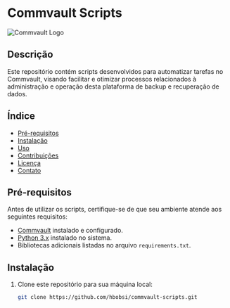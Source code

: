 # Commvault Scripts

![Commvault Logo]([https://www.commvault.com/wp-content/uploads/2021/02/commvault-og-image.jpg](https://www.google.com/url?sa=i&url=https%3A%2F%2Fwww.cybersecitalia.events%2Fen%2Fpartner%2Fcommvault-2%2F&psig=AOvVaw3rdZ8bgIaO3OP8sFj9LaVo&ust=1743009966858000&source=images&cd=vfe&opi=89978449&ved=0CBQQjRxqFwoTCLjJ8KHgpYwDFQAAAAAdAAAAABAE))

## Descrição

Este repositório contém scripts desenvolvidos para automatizar tarefas no Commvault, visando facilitar e otimizar processos relacionados à administração e operação desta plataforma de backup e recuperação de dados.

## Índice

- [Pré-requisitos](#pré-requisitos)
- [Instalação](#instalação)
- [Uso](#uso)
- [Contribuições](#contribuições)
- [Licença](#licença)
- [Contato](#contato)

## Pré-requisitos

Antes de utilizar os scripts, certifique-se de que seu ambiente atende aos seguintes requisitos:

- [Commvault](https://www.commvault.com/) instalado e configurado.
- [Python 3.x](https://www.python.org/downloads/) instalado no sistema.
- Bibliotecas adicionais listadas no arquivo `requirements.txt`.

## Instalação

1. Clone este repositório para sua máquina local:

   ```bash
   git clone https://github.com/hbobsi/commvault-scripts.git

